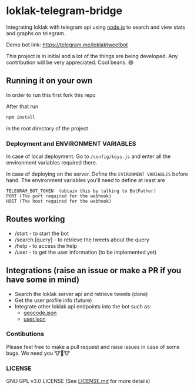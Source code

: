 # loklak-telegram-bridge

Integrating loklak with telegram api using [node.js](https://nodejs.org) to search and view stats and graphs on
telegram.

Demo bot link: https://telegram.me/loklaktweetbot

This project is in initial and a lot of the things are being developed. Any contribution will be
very appreciated. Cool beans. :smile:

## Running it on your own
In order to run this first fork this repo

After that run
```bash
npm install
```
in the root directory of the project

### Deployment and ENVIRONMENT VARIABLES

In case of local deployment. Go to `/config/keys.js` and enter all the environment variables required there.

In case of deploying on the server. Define the `EVIRONMENT VARIABLES` before hand. The environment variables you'll need
to define at least are
```
TELEGRAM_BOT_TOKEN  (obtain this by talking to BotFather)
PORT (The port required for the webhook)
HOST (The host required for the webhook)
```

## Routes working
- /start - to start the bot
- /search [query] - to retrieve the tweets about the query
- /help - to access the help
- /user - to get the user information (to be implemented yet)

## Integrations (raise an issue or make a PR if you have some in mind)
- Search the loklak server api and retrieve tweets (done)
- Get the user profile info (future)
- Integrate other loklak api endpoints into the bot such as:
   - [geocode.json](http://loklak.org/api.html#geocode)
   - [user.json](http://loklak.org/api.html#user)


### Contibutions
Please feel free to make a pull request and raise issues in case of some bugs. We need you 🐮🐄🐮


### LICENSE
GNU GPL v3.0 LICENSE (See [LICENSE.md](LICENSE.md) for more details)
